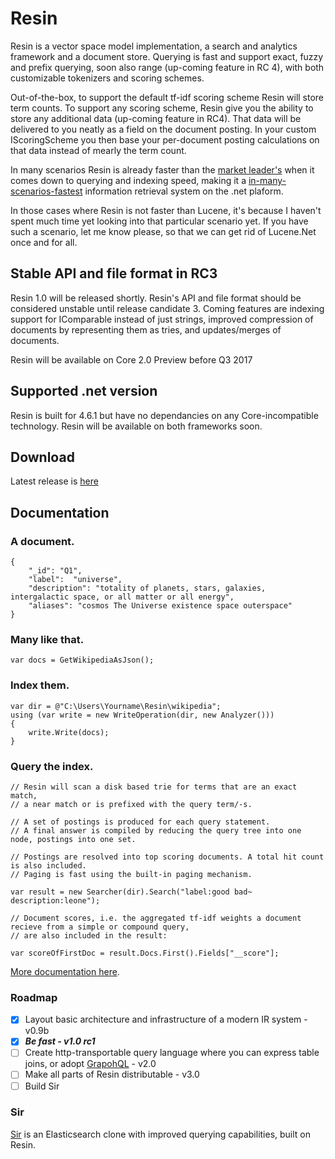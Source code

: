# Resin

Resin is a vector space model implementation, a search and analytics framework and a document store. Querying is fast and support exact,  fuzzy and prefix querying, soon also range (up-coming feature in RC 4), with both customizable tokenizers and scoring schemes.

Out-of-the-box, to support the default tf-idf scoring scheme Resin will store term counts. To support any scoring scheme, Resin give you the ability to store any additional data (up-coming feature in RC4). That data will be delivered to you neatly as a field on the document posting. In your custom IScoringScheme you then base your per-document posting calculations on that data instead of mearly the term count.

In many scenarios Resin is already faster than the [market leader's](https://lucenenet.apache.org/) when it comes down to querying and indexing speed, making it a [in-many-scenarios-fastest](https://github.com/kreeben/resin/wiki/Lucene-vs-Resin-1.0-RC2) information retrieval system on the .net plaform. 

In those cases where Resin is not faster than Lucene, it's because I haven't spent much time yet looking into that particular scenario yet. If you have such a scenario, let me know please, so that we can get rid of Lucene.Net once and for all.

## Stable API and file format in RC3

Resin 1.0 will be released shortly. Resin's API and file format should be considered unstable until release candidate 3. Coming features are indexing support for IComparable instead of just strings, improved compression of documents by representing them as tries, and updates/merges of documents.

Resin will be available on Core 2.0 Preview before Q3 2017

## Supported .net version

Resin is built for 4.6.1 but have no dependancies on any Core-incompatible technology. Resin will be available on both frameworks soon.

## Download

Latest release is [here](https://github.com/kreeben/resin/releases/latest)

## Documentation

### A document.

	{
		"_id": "Q1",
		"label":  "universe",
		"description": "totality of planets, stars, galaxies, intergalactic space, or all matter or all energy",
		"aliases": "cosmos The Universe existence space outerspace"
	}

### Many like that.
	
	var docs = GetWikipediaAsJson();

### Index them.

	var dir = @"C:\Users\Yourname\Resin\wikipedia";
	using (var write = new WriteOperation(dir, new Analyzer()))
	{
		write.Write(docs);
	}

### Query the index.
<a name="inproc" id="inproc"></a>

	// Resin will scan a disk based trie for terms that are an exact match,
	// a near match or is prefixed with the query term/-s.
	
	// A set of postings is produced for each query statement.
	// A final answer is compiled by reducing the query tree into one node, postings into one set.
		
	// Postings are resolved into top scoring documents. A total hit count is also included.
	// Paging is fast using the built-in paging mechanism.
	
	var result = new Searcher(dir).Search("label:good bad~ description:leone");
	
	// Document scores, i.e. the aggregated tf-idf weights a document recieve from a simple or compound query,
	// are also included in the result:
	
	var scoreOfFirstDoc = result.Docs.First().Fields["__score"];

[More documentation here](https://github.com/kreeben/resin/wiki). 

### Roadmap

- [x] Layout basic architecture and infrastructure of a modern IR system - v0.9b
- [x] ___Be fast - v1.0 rc1___
- [ ] Create http-transportable query language where you can express table joins, or adopt [GrapohQL](http://graphql.org/) - v2.0
- [ ] Make all parts of Resin distributable - v3.0
- [ ] Build Sir

### Sir

[Sir](https://github.com/kreeben/sir) is an Elasticsearch clone with improved querying capabilities, built on Resin.
